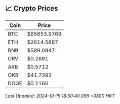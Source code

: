 ## 📈 Crypto Prices

| Coin | Price |
| ---- | ----- |
| BTC | $65653.9769 |
| ETH | $2614.5887 |
| BNB | $589.0947 |
| CRV | $0.2691 |
| ARB | $0.5712 |
| OKB | $41.7393 |
| DOGE | $0.1160 |

_Last Updated: 2024-10-15 18:50:40.096 +0800 HKT_